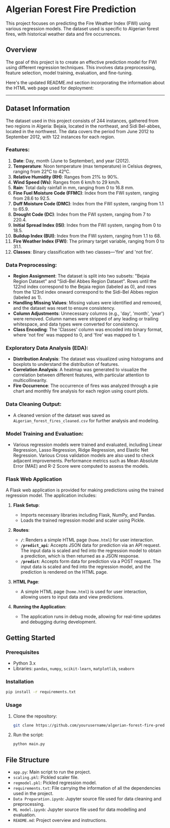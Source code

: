 # Algerian Forest Fire Prediction

This project focuses on predicting the Fire Weather Index (FWI) using various regression models. The dataset used is specific to Algerian forest fires, with historical weather data and fire occurrences.

## Overview

The goal of this project is to create an effective prediction model for FWI using different regression techniques. This involves data preprocessing, feature selection, model training, evaluation, and fine-tuning.

Here's the updated README.md section incorporating the information about the HTML web page used for deployment:

---

## Dataset Information

The dataset used in this project consists of 244 instances, gathered from two regions in Algeria: Bejaia, located in the northeast, and Sidi Bel-abbes, located in the northwest. The data covers the period from June 2012 to September 2012, with 122 instances for each region. 

### Features:

1. **Date**: Day, month (June to September), and year (2012).
2. **Temperature**: Noon temperature (max temperature) in Celsius degrees, ranging from 22°C to 42°C.
3. **Relative Humidity (RH)**: Ranges from 21% to 90%.
4. **Wind Speed (Ws)**: Ranges from 6 km/h to 29 km/h.
5. **Rain**: Total daily rainfall in mm, ranging from 0 to 16.8 mm.
6. **Fine Fuel Moisture Code (FFMC)**: Index from the FWI system, ranging from 28.6 to 92.5.
7. **Duff Moisture Code (DMC)**: Index from the FWI system, ranging from 1.1 to 65.9.
8. **Drought Code (DC)**: Index from the FWI system, ranging from 7 to 220.4.
9. **Initial Spread Index (ISI)**: Index from the FWI system, ranging from 0 to 18.5.
10. **Buildup Index (BUI)**: Index from the FWI system, ranging from 1.1 to 68.
11. **Fire Weather Index (FWI)**: The primary target variable, ranging from 0 to 31.1.
12. **Classes**: Binary classification with two classes—'fire' and 'not fire'.

### Data Preprocessing:

- **Region Assignment**: The dataset is split into two subsets: "Bejaia Region Dataset" and "Sidi-Bel Abbes Region Dataset". Rows until the 122nd index correspond to the Bejaia region (labeled as 0), and rows from the 123rd index onward correspond to the Sidi-Bel Abbes region (labeled as 1).
- **Handling Missing Values**: Missing values were identified and removed, and the dataset was reset to ensure consistency.
- **Column Adjustments**: Unnecessary columns (e.g., 'day', 'month', 'year') were removed. Column names were stripped of any leading or trailing whitespace, and data types were converted for consistency.
- **Class Encoding**: The 'Classes' column was encoded into binary format, where 'not fire' was mapped to 0, and 'fire' was mapped to 1.

### Exploratory Data Analysis (EDA):

- **Distribution Analysis**: The dataset was visualized using histograms and boxplots to understand the distribution of features.
- **Correlation Analysis**: A heatmap was generated to visualize the correlation between different features, with particular attention to multicollinearity.
- **Fire Occurrence**: The occurrence of fires was analyzed through a pie chart and monthly fire analysis for each region using count plots.

### Data Cleaning Output:

- A cleaned version of the dataset was saved as `ALgerian_forest_fires_cleaned.csv` for further analysis and modeling.

### Model Training and Evaluation:

- Various regression models were trained and evaluated, including Linear Regression, Lasso Regression, Ridge Regression, and Elastic Net Regression. Various Cross validation models are also used to check adjacent improvements. Performance metrics such as Mean Absolute Error (MAE) and R-2 Score were computed to assess the models.

### Flask Web Application

A Flask web application is provided for making predictions using the trained regression model. The application includes:

1. **Flask Setup**:
   - Imports necessary libraries including Flask, NumPy, and Pandas.
   - Loads the trained regression model and scaler using Pickle.

2. **Routes**:
   - **`/`**: Renders a simple HTML page (`home.html`) for user interaction.
   - **`/predict_api`**: Accepts JSON data for prediction via an API request. The input data is scaled and fed into the regression model to obtain a prediction, which is then returned as a JSON response.
   - **`/predict`**: Accepts form data for prediction via a POST request. The input data is scaled and fed into the regression model, and the prediction is rendered on the HTML page.

3. **HTML Page**:
   - A simple HTML page (`home.html`) is used for user interaction, allowing users to input data and view predictions.

4. **Running the Application**:
   - The application runs in debug mode, allowing for real-time updates and debugging during development.

## Getting Started

### Prerequisites

- Python 3.x
- Libraries: `pandas`, `numpy`, `scikit-learn`, `matplotlib`, `seaborn`

### Installation

```bash
pip install -r requirements.txt
```

### Usage

1. Clone the repository:
   ```bash
   git clone https://github.com/yourusername/algerian-forest-fire-prediction.git
   ```
2. Run the script:
   ```bash
   python main.py
   ```

## File Structure

- `app.py`: Main script to run the project.
- `scaling.pkl`: Pickled scaler file.
- `regmodel.pkl`: Pickled regression model.
- `requirements.txt`: File carrying the information  of all the dependencies used in the project.
- `Data Preparation.ipynb`: Jupyter source file used for data cleaning and preprocessing.
- `ML model.ipynb`:  Jupyter source file used for data modelling and evaluation.
- `README.md`: Project overview and instructions.
